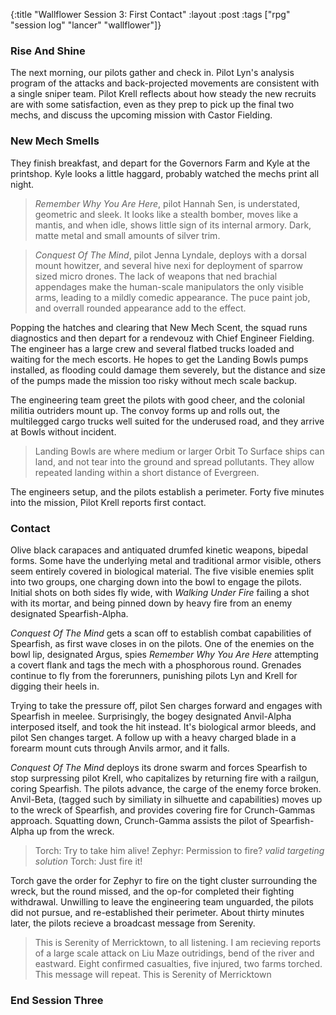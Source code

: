 {:title "Wallflower Session 3: First Contact"
:layout :post
:tags ["rpg" "session log" "lancer" "wallflower"]}

### Rise And Shine
The next morning, our pilots gather and check in.
Pilot Lyn's analysis program of the attacks and back-projected movements are consistent with a single sniper team. 
Pilot Krell reflects about how steady the new recruits are with some satisfaction, even as they prep to pick up the 
final two mechs, and discuss the upcoming mission with Castor Fielding.

### New Mech Smells
They finish breakfast, and depart for the Governors Farm and Kyle at the printshop. Kyle looks a little haggard, probably watched the mechs print all night.
> *Remember Why You Are Here*, pilot Hannah Sen, is understated, geometric and sleek. It looks like a stealth bomber,
> moves like a mantis, and when idle, shows little sign of its internal armory. Dark, matte metal and small amounts of silver trim.

> *Conquest Of The Mind*, pilot Jenna Lyndale, deploys with a dorsal mount howitzer, and several hive nexi for deployment of sparrow sized
> micro drones. The lack of weapons that ned brachial appendages make the human-scale manipulators the only visible arms, leading to a mildly comedic appearance. The puce paint job, and overrall rounded appearance add to the effect.

Popping the hatches and clearing that New Mech Scent, the squad runs diagnostics and then depart for a rendevouz with Chief Engineer Fielding.
The engineer has a large crew and several flatbed trucks loaded and waiting for the mech escorts. He hopes to get the Landing Bowls pumps installed,
as flooding could damage them severely, but the distance and size of the pumps made the mission too risky without mech scale backup. 

The engineering team greet the pilots with good cheer, and the colonial militia outriders mount up.
The convoy forms up and rolls out, the multilegged cargo trucks well suited for the underused road, and they arrive at Bowls without incident.

> Landing Bowls are where medium or larger Orbit To Surface ships can land, and not tear into the ground and spread pollutants. They allow repeated landing within a short distance of Evergreen.

The engineers setup, and the pilots establish a perimeter. Forty five minutes into the mission, Pilot Krell reports first contact.

### Contact
Olive black carapaces and antiquated drumfed kinetic weapons, bipedal forms. 
Some have the underlying metal and traditional armor visible, others seem entirely covered in biological material.
The five visible enemies split into two groups, one charging down into the bowl to engage the pilots.
Initial shots on both sides fly wide, with *Walking Under Fire* failing a shot with its mortar, and being pinned down by heavy fire from an enemy designated Spearfish-Alpha.

*Conquest Of The Mind* gets a scan off to establish combat capabilities of Spearfish, as first wave closes in on the pilots.
One of the enemies on the bowl lip, designated Argus, spies *Remember Why You Are Here* attempting a covert flank and tags the mech with a phosphorous round.
Grenades continue to fly from the forerunners, punishing pilots Lyn and Krell for digging their heels in.

Trying to take the pressure off, pilot Sen charges forward and engages with Spearfish in meelee. Surprisingly, the bogey designated Anvil-Alpha interposed itself, and took the hit instead.
It's biological armor bleeds, and pilot Sen changes target. A follow up with a heavy charged blade in a forearm mount cuts through Anvils armor, and it falls.

*Conquest Of The Mind* deploys its drone swarm and forces Spearfish to stop surpressing pilot Krell, who capitalizes by returning fire with a railgun, coring Spearfish.
The pilots advance, the carge of the enemy force broken. Anvil-Beta, (tagged such by similiaty in silhuette and capabilities) moves up to the wreck of Spearfish,
and provides covering fire for Crunch-Gammas approach. Squatting down, Crunch-Gamma assists the pilot of Spearfish-Alpha up from the wreck.

> Torch: Try to take him alive!
>Zephyr: Permission to fire?
>*valid targeting solution*
>Torch: Just fire it!

Torch gave the order for Zephyr to fire on the tight cluster surrounding the wreck, but the round missed, and the op-for completed their fighting withdrawal.
Unwilling to leave the engineering team unguarded, the pilots did not pursue, and re-established their perimeter.
About thirty minutes later, the pilots recieve a broadcast message from Serenity.
> This is Serenity of Merricktown, to all listening. I am recieving reports of a large scale attack on Liu Maze outridings, bend of the river and eastward. Eight confirmed casualties, five injured, two farms torched. This message will repeat. This is Serenity of Merricktown

### End Session Three
